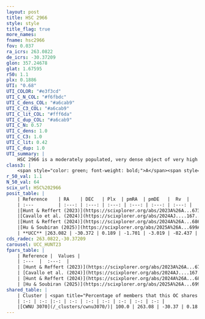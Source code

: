 ```yaml
---
layout: post
title: HSC 2966
style: style
title_flag: true
more_names: 
fname: hsc2966
fov: 0.037
ra_icrs: 263.0822
de_icrs: -30.37209
glon: 357.24678
glat: 1.67595
r50: 1.1
plx: 0.1886
UTI: "0.68"
UTI_COLOR: "#e3f3cd"
UTI_C_N_COL: "#f6fbdc"
UTI_C_dens_COL: "#a6cab9"
UTI_C_C3_COL: "#a6cab9"
UTI_C_lit_COL: "#fff6da"
UTI_C_dup_COL: "#a6cab9"
UTI_C_N: 0.57
UTI_C_dens: 1.0
UTI_C_C3: 1.0
UTI_C_lit: 0.42
UTI_C_dup: 1.0
UTI_summary: |
    HSC 2966 is a moderately populated, very dense object of very high C3 quality. It was recently reported in the literature. This object shares a large percentage of members with a later reported entry.
class3: |
    <span style="color: green; font-weight: bold;">A</span><span style="color: green; font-weight: bold;">A</span>
r_50_val: 1.1
N_50_val: 64
scix_url: HSC%202966
posit_table: |
    | Reference    | RA    | DEC   | Plx  | pmRA  | pmDE   |  Rv  |
    | :---         | :---: | :---: | :---: | :---: | :---: | :---: |
    |[Hunt & Reffert (2023)](https://scixplorer.org/abs/2023A%26A...673A.114H) | 263.093 | -30.374 | 0.215 | -1.684 | -2.984 | -38.08 |
    |[Cavallo et al. (2024)](https://scixplorer.org/abs/2024AJ....167...12C) | 263.106 | -30.364 | 0.216 | -- | -- | -- |
    |[Hunt & Reffert (2024)](https://scixplorer.org/abs/2024A%26A...686A..42H) | 263.093 | -30.374 | 0.215 | -1.684 | -2.984 | -38.08 |
    |[Hu & Soubiran (2025)](https://scixplorer.org/abs/2025A%26A...699A.246H) | 263.106 | -30.364 | -- | -- | -- | -- |
    | **UCC** |263.082 | -30.372 | 0.189 | -1.701 | -3.019 | -82.437 | 
cds_radec: 263.0822,-30.37209
carousel: UCC_HUNT23
fpars_table: |
    | Reference |  Values |
    | :---  |  :---:  |
    | [Hunt & Reffert (2023)](https://scixplorer.org/abs/2023A%26A...673A.114H) | `AV50=4.556, diffAV50=2.562, MOD50=12.997, logAge50=9.298` |
    | [Cavallo et al. (2024)](https://scixplorer.org/abs/2024AJ....167...12C) | `AV50=5.34, dMod50=12.86, logAge50=8.82, [Fe/H]50=-0.87` |
    | [Hunt & Reffert (2024)](https://scixplorer.org/abs/2024A%26A...686A..42H) | `MassJ=11200.6` |
    | [Hu & Soubiran (2025)](https://scixplorer.org/abs/2025A%26A...699A.246H) | `MA22=-0.49, MA23f=0.16, MA23g=0.24, MZ23=0.17, MK24=0.02, MF24=0.12` |
shared_table: |
    | Cluster | <span title="Percentage of members that this OC shares with the ones listed">%</span>   | RA   | DEC   | Plx   | pmRA  | pmDE  | Rv | UTI |
    | :-: | :-: |:-: | :-: | :-: | :-: | :-: | :-: | :-: |
    |[CWNU 3070](/_clusters/cwnu3070/)| 100.0 | 263.08 | -30.37 | 0.18 | -1.71 | -3.04 | -205.15 |0.29 |
---
```

